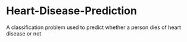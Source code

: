 # Heart-Disease-Prediction
A classification problem used to predict whether a person dies of heart disease or not
